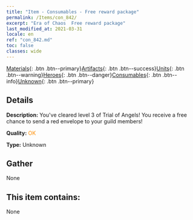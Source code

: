```yaml
---
title: "Item - Consumables - Free reward package"
permalink: /Items/con_842/
excerpt: "Era of Chaos  Free reward package"
last_modified_at: 2021-03-31
locale: en
ref: "con_842.md"
toc: false
classes: wide
---
```

 [Materials](/Items/){: .btn .btn--primary}[Artifacts](/Items/Artifacts/){: .btn .btn--success}[Units](/Items/Units/){: .btn .btn--warning}[Heroes](/Items/Heroes/){: .btn .btn--danger}[Consumables](/Items/Consumables/){: .btn .btn--info}[Unknown](/Items/Unknown/){: .btn .btn--primary}

## Details
 **Description:** You've cleared level 3 of Trial of Angels! You receive a free chance to send a red envelope to your guild members!

 **Quality:** <span style="color: #FF8C00">OK</span>

 **Type:** Unknown

## Gather

  None

## This item contains:

  None

